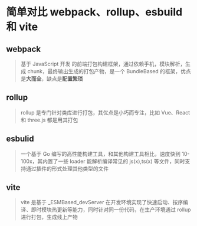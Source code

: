 # 简单对比 webpack、rollup、esbuild 和 vite

## webpack

> 基于 JavaScript 开发 的前端打包构建框架，通过依赖手机，模块解析，生成 chunk，最终输出生成的打包产物，是一个 BundleBased 的框架，优点是**大而全**，缺点是**配置繁琐**

## rollup

> rollup 是专门针对类库进行打包，其优点是小巧而专注，比如 Vue、React 和 three.js 都是用其打包

## esbulid

> 一个基于 Go 编写的高性能构建工具，和其他构建工具相比，速度快到 10-100x，其内置了一些 loader 能解析编译常见的 js(x),ts(x) 等文件，同时支持通过插件的形式处理其他类型的文件

## vite

> vite 是基于 \_ESMBased_devServer 在开发环境实现了快速启动、按序编译、即时模块热更新等能力，同时针对同一份代码，在生产环境通过 rollup 进行打包，生成线上产物
